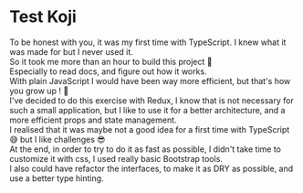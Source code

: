 # Test Koji

To be honest with you, it was my first time with TypeScript. I knew what it was made for but I never used it. <br/>
So it took me more than an hour to build this project :grimacing: <br/>
Especially to read docs, and figure out how it works. <br/>
With plain JavaScript I would have been way more efficient, but that's how you grow up ! :muscle: <br/>
I've decided to do this exercise with Redux, I know that is not necessary for such a small application, but I like to use it for a better architecture, and a more efficient props and state management. <br/>
I realised that it was maybe not a good idea for a first time with TypeScript :sweat_smile: but I like challenges :sunglasses: <br/>
At the end, in order to try to do it as fast as possible, I didn't take time to customize it with css, I used really 
basic Bootstrap tools. <br/>
I also could have refactor the interfaces, to make it as DRY as possible, and use a better type hinting. <br/>
